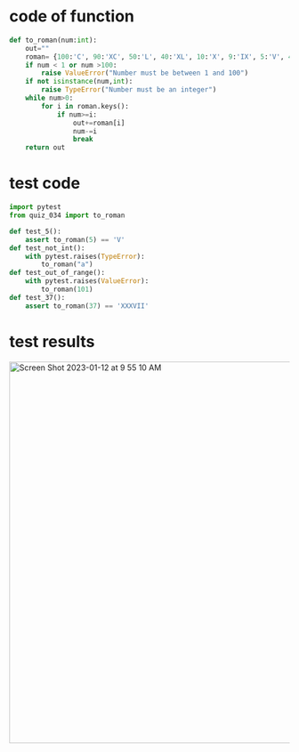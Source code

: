 # code of function
```.py
def to_roman(num:int):
    out=""
    roman= {100:'C', 90:'XC', 50:'L', 40:'XL', 10:'X', 9:'IX', 5:'V', 4:'IV', 1:'I'}
    if num < 1 or num >100:
        raise ValueError("Number must be between 1 and 100")
    if not isinstance(num,int):
        raise TypeError("Number must be an integer")
    while num>0:
        for i in roman.keys():
            if num>=i:
                out+=roman[i]
                num-=i
                break
    return out
```
# test code
```.py
import pytest
from quiz_034 import to_roman

def test_5():
    assert to_roman(5) == 'V'
def test_not_int():
    with pytest.raises(TypeError):
        to_roman("a")
def test_out_of_range():
    with pytest.raises(ValueError):
        to_roman(101)
def test_37():
    assert to_roman(37) == 'XXXVII'
```

# test results
<img width="686" alt="Screen Shot 2023-01-12 at 9 55 10 AM" src="https://user-images.githubusercontent.com/100017195/211950185-01432d4a-5364-4951-9721-cb46338bc248.png">
